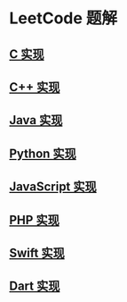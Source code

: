 # LeetCode 题解

## [C 实现](./c.md)

## [C++ 实现](./cpp.md)

## [Java 实现](./java.md)

## [Python 实现](./python.md)

## [JavaScript 实现](./javascript.md)

## [PHP 实现](./swift.md)

## [Swift 实现](./swift.md)

## [Dart 实现](./dart.md)
